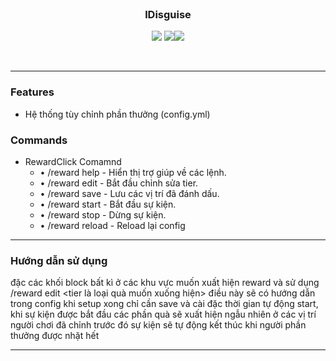<br>
<h3 align="center">lDisguise</h3>
<p align="center">
    <img src="https://img.shields.io/badge/Version-1.0.0-green"> <img src="https://img.shields.io/badge/Spigot-1.20.4-lightgrey"><img src="https://img.shields.io/badge/Language-Java-yellow">
</p>
<br>

<hr>

### Features
- Hệ thống tùy chỉnh phần thưởng (config.yml)

### Commands
- RewardClick Comamnd
  - • /reward help - Hiển thị trợ giúp về các lệnh.
  - • /reward edit <tier> - Bắt đầu chỉnh sửa tier.
  - • /reward save - Lưu các vị trí đã đánh dấu.
  - • /reward start - Bắt đầu sự kiện.
  - • /reward stop - Dừng sự kiện.
  - • /reward reload - Reload lại config
<hr>

### Hướng dẫn sử dụng
đặc các khối block bất kì ở các khu vực muốn xuất hiện reward
và sử dụng /reward edit <tier là loại quà muốn xuống hiện> điều này sẽ có hướng dẫn trong config
khi setup xong chỉ cần save và cài đặc thời gian tự động start, khi sự kiện được bắt đầu
các phần quà sẽ xuất hiện ngẫu nhiên ở các vị trí người chơi đã chỉnh trước đó
sự kiện sẽ tự động kết thúc khi người phần thưởng được nhặt hết
<hr>
